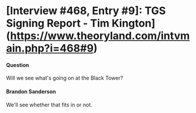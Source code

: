 # [Interview #468, Entry #9]: TGS Signing Report - Tim Kington](https://www.theoryland.com/intvmain.php?i=468#9)

#### Question

Will we see what's going on at the Black Tower?

#### Brandon Sanderson

We'll see whether that fits in or not.

